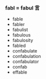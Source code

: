 ###  fabl = fabul  言

- fable
- fabler
- fabulist
- fabulous
- fabulosity
- fabled
- confabulate
- confabulation
- confabulator
- confab
- effable